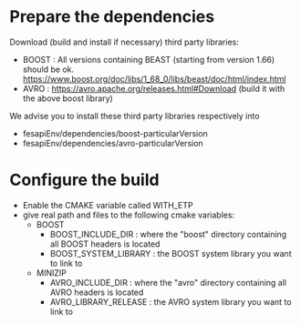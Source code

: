 # Prepare the dependencies
Download (build and install if necessary) third party libraries:
- BOOST : All versions containing BEAST (starting from version 1.66) should be ok. https://www.boost.org/doc/libs/1_68_0/libs/beast/doc/html/index.html
- AVRO : https://avro.apache.org/releases.html#Download (build it with the above boost library)

We advise you to install these third party libraries respectively into
- fesapiEnv/dependencies/boost-particularVersion
- fesapiEnv/dependencies/avro-particularVersion
# Configure the build
 - Enable the CMAKE variable called WITH_ETP
 - give real path and files to the following cmake variables:
	- BOOST
		- BOOST_INCLUDE_DIR : where the "boost" directory containing all BOOST headers is located
		- BOOST_SYSTEM_LIBRARY : the BOOST system library you want to link to
	- MINIZIP
		- AVRO_INCLUDE_DIR : where the "avro" directory containing all AVRO headers is located
		- AVRO_LIBRARY_RELEASE : the AVRO system library you want to link to
